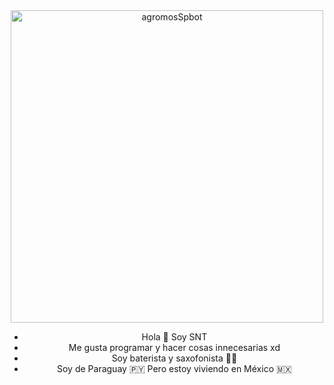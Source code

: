 <div align="center">
<img src="https://i.ytimg.com/vi/nkhVzxXnuSQ/maxresdefault.jpg" alt="agromosSpbot" width="500" />

- Hola 👋 Soy SNT
- Me gusta programar y hacer cosas innecesarias xd
- Soy baterista y saxofonista 🥁🎷
- Soy de Paraguay 🇵🇾 Pero estoy viviendo en México 🇲🇽

<!---
Micasatio/Micasatio is a ✨ special ✨ repository because its `README.md` (this file) appears on your GitHub profile.
You can click the Preview link to take a look at your changes.
--->
